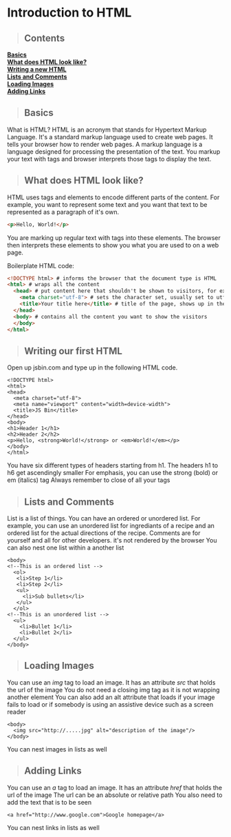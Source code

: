 # Introduction to HTML


> ## Contents

**[Basics](#basics)**<br>
**[What does HTML look like?](#HTMLlooklike)**<br>
**[Writing a new HTML](#WritinganewHTML)**<br>
**[Lists and Comments](#lists)**<br>
**[Loading Images](#loadingimages)**<br>
**[Adding Links](#links)**<br>

<a name="basics"></a>
> ## Basics

What is HTML? HTML is an acronym that stands for Hypertext Markup Language. It's a standard markup language used to create web pages.
It tells your browser how to render web pages. A markup language is a language designed for processing the presentation of the text. You markup your text with tags and browser interprets those tags to display the text. 

<a name="HTMLlooklike"></a>
> ## What does HTML look like?

HTML uses tags and elements to encode different parts of the content.
For example, you want to represent some text and you want that text to be represented as a paragraph of it's own.

```html
<p>Hello, World!</p>
```
You are marking up regular text with tags into these elements. The browser then interprets these elements to show you what you are used to on a web page.

Boilerplate HTML code:

```html
<!DOCTYPE html> # informs the browser that the document type is HTML
<html> # wraps all the content
  <head> # put content here that shouldn't be shown to visitors, for example, link to style sheets or Javascript files
    <meta charset="utf-8"> # sets the character set, usually set to utf-8 which includes most characters in any language 
    <title>Your title here</title> # title of the page, shows up in the tab of the browser
  </head>
  <body> # contains all the content you want to show the visitors
  </body>
</html>
```
<a name="WritinganewHTML"></a>
> ## Writing our first HTML

Open up jsbin.com and type up in the following HTML code.

```
<!DOCTYPE html>
<html>
<head>
  <meta charset="utf-8">
  <meta name="viewport" content="width=device-width">
  <title>JS Bin</title>
</head>
<body>
<h1>Header 1</h1>
<h2>Header 2</h2>
<p>Hello, <strong>World!</strong> or <em>World!</em></p>
</body>
</html>
```

You have six different types of headers starting from h1. The headers h1 to h6 get ascendingly smaller
For emphasis, you can use the strong (bold) or em (italics) tag
Always remember to close of all your tags

<a name="lists"></a>
> ## Lists and Comments

List is a list of things. You can have an ordered or unordered list. For example, you can use an unordered list for ingrediants of a recipe and an ordered list for the actual directions of the recipe.
Comments are for yourself and all for other developers. it's not rendered by the browser
You can also nest one list within a another list

```
<body>
<!--This is an ordered list -->
  <ol>
   <li>Step 1</li>
   <li>Step 2</li>
   <ul>
     <li>Sub bullets</li>
   </ul>
  </ol>
<!--This is an unordered list -->
  <ul>
    <li>Bullet 1</li>
    <li>Bullet 2</li>
  </ul>
</body>
```
<a name="loadingimages"></a>
> ## Loading Images

You can use an *img* tag to load an image.
It has an attribute *src* that holds the url of the image
You do not need a closing img tag as it is not wrapping another element
You can also add an alt attribute that loads if your image fails to load or if somebody is using an assistive device such as a screen reader

```
<body>
  <img src="http://.....jpg" alt="description of the image"/>
</body>
```
You can nest images in lists as well

<a name="links"></a>
> ## Adding Links

You can use an *a* tag to load an image.
It has an attribute *href* that holds the url of the image
The url can be an absolute or relative path 
You also need to add the text that is to be seen 

```
<a href="http://www.google.com">Google homepage</a>
```
You can nest links in lists as well

